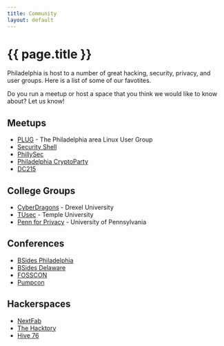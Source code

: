 ```yaml
--- 
title: Community
layout: default
---
```

# {{ page.title }}

Philadelphia is host to a number of great hacking, security, privacy, and user groups. Here is a list of some of our favotites.

Do you run a meetup or host a space that you think we would like to know about? Let us know!

## Meetups

* [PLUG](http://www.phillylinux.org/) - The Philadelphia area Linux User Group
* [Security Shell](http://www.secshell.com/)
* [PhillySec](http://www.phillysec.com/)
* [Philadelphia CryptoParty](https://www.cryptoparty.in/philadelphia)
* [DC215](https://www.dc215.org/)

## College Groups

* [CyberDragons](http://drexel.edu/cybersecurity/education/cyberdragons/) - Drexel University
* [TUsec](https://tusec.org/) - Temple University
* [Penn for Privacy](https://twitter.com/PennforPrivacy) - University of Pennsylvania


## Conferences

* [BSides Philadelphia](https://www.bsidesphilly.org/)
* [BSides Delaware](http://www.bsidesdelaware.com/)
* [FOSSCON](https://fosscon.us/)
* [Pumpcon](https://pumpcon.org/)

## Hackerspaces

* [NextFab](https://nextfab.com/)
* [The Hacktory](https://www.thehacktory.org/)
* [Hive 76](https://www.hive76.org/)
